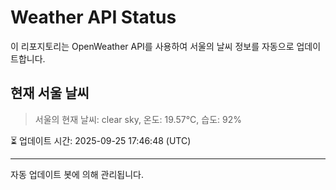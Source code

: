 
# Weather API Status

이 리포지토리는 OpenWeather API를 사용하여 서울의 날씨 정보를 자동으로 업데이트합니다.

## 현재 서울 날씨
> 서울의 현재 날씨: clear sky, 온도: 19.57°C, 습도: 92%

⏳ 업데이트 시간: 2025-09-25 17:46:48 (UTC)

---
자동 업데이트 봇에 의해 관리됩니다.
